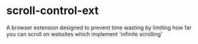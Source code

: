 # scroll-control-ext
A browser extension designed to prevent time wasting by limiting how far you can scroll on websites which implement 'infinite scrolling'
